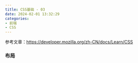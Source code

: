 ```yaml
---
title: CSS基础 - 03
date: 2024-02-01 13:32:29
categories: 
- 前端
- CSS
---
```


参考文章：https://developer.mozilla.org/zh-CN/docs/Learn/CSS

### 布局

